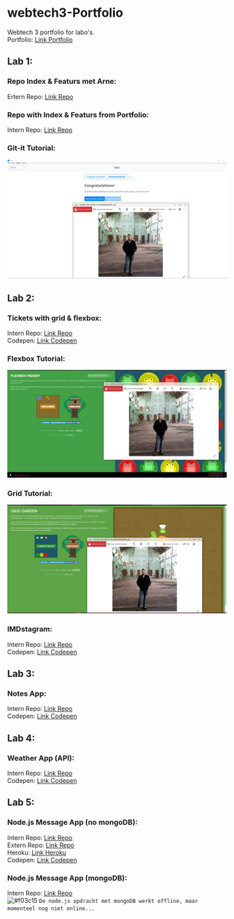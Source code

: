 # webtech3-Portfolio
Webtech 3 portfolio for labo's.<br>
Portfolio: [Link Portfolio](https://github.com/LarsPauwels/webtech3-Portfolio.git)

## Lab 1:
### Repo Index & Featurs met Arne:
Ertern Repo: [Link Repo](https://github.com/LarsPauwels/2imd-webtech3-lab1.git)

### Repo with Index & Featurs from Portfolio:
Intern Repo: [Link Repo](https://github.com/LarsPauwels/webtech3-Portfolio/tree/master/Lab%201)

### Git-it Tutorial:
![git-it](https://github.com/LarsPauwels/webtech3-Portfolio/blob/master/Lab%201/git-it.jpg)

## Lab 2:
### Tickets with grid & flexbox:
Intern Repo: [Link Repo](https://github.com/LarsPauwels/webtech3-Portfolio/tree/master/Lab%202/tickets)<br/>
Codepen: [Link Codepen](https://codepen.io/larspauwels-the-animator/pen/rRjRKo)

### Flexbox Tutorial:
![Flexbox](https://github.com/LarsPauwels/webtech3-Portfolio/blob/master/Lab%202/flexbox.jpg)

### Grid Tutorial:
![Grid](https://github.com/LarsPauwels/webtech3-Portfolio/blob/master/Lab%202/grid.jpg)

### IMDstagram:
Intern Repo: [Link Repo](https://github.com/LarsPauwels/webtech3-Portfolio/tree/master/Lab%202/IMDstagram)<br>
Codepen: [Link Codepen](https://codepen.io/larspauwels-the-animator/pen/moRgVM)

## Lab 3:
### Notes App:
Intern Repo: [Link Repo](https://github.com/LarsPauwels/webtech3-Portfolio/tree/master/Lab%203/note%20app)<br>
Codepen: [Link Codepen](https://codepen.io/larspauwels-the-animator/pen/wOdryZ)

## Lab 4:
### Weather App (API):
Intern Repo: [Link Repo](https://github.com/LarsPauwels/webtech3-Portfolio/tree/master/Lab%204/Weather%20App)<br>
Codepen: [Link Codepen](https://codepen.io/larspauwels-the-animator/pen/oVPOYV)

## Lab 5:
### Node.js Message App (no mongoDB):
Intern Repo: [Link Repo](https://github.com/LarsPauwels/webtech3-Portfolio/tree/master/Lab%205/Without%20mongoDB)<br>
Extern Repo: [Link Repo](https://github.com/LarsPauwels/Nodejs-without-mongoDB)<br>
Heroku: [Link Heroku](https://lab5-nodejs-without-mongodb.herokuapp.com/)<br>
Codepen: [Link Codepen](https://codepen.io/larspauwels-the-animator/pen/yrYxMd)

### Node.js Message App (mongoDB):
Intern Repo: [Link Repo](https://github.com/LarsPauwels/webtech3-Portfolio/tree/master/Lab%205/With%20mongoDB)<br>
![#f03c15](https://placehold.it/15/f03c15/000000?text=+) `De node.js opdracht met mongoDB werkt offline, maar momenteel nog niet online...`
